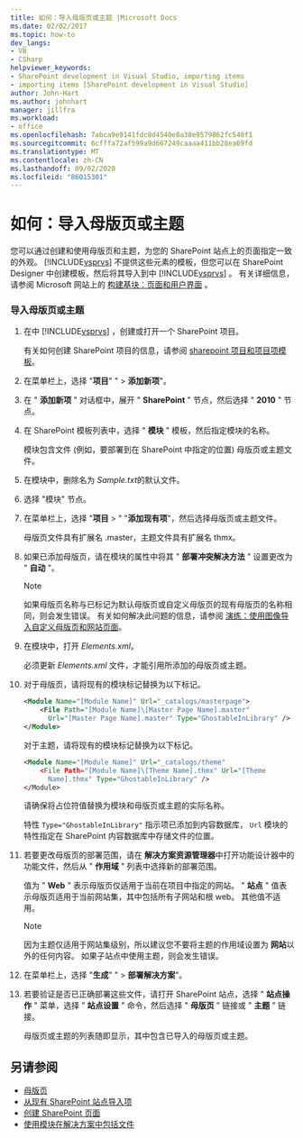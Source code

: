```yaml
---
title: 如何：导入母版页或主题 |Microsoft Docs
ms.date: 02/02/2017
ms.topic: how-to
dev_langs:
- VB
- CSharp
helpviewer_keywords:
- SharePoint development in Visual Studio, importing items
- importing items [SharePoint development in Visual Studio]
author: John-Hart
ms.author: johnhart
manager: jillfra
ms.workload:
- office
ms.openlocfilehash: 7abca9e9141fdc8d4540e8a38e9579862fc540f1
ms.sourcegitcommit: 6cfffa72af599a9d667249caaaa411bb28ea69fd
ms.translationtype: MT
ms.contentlocale: zh-CN
ms.lasthandoff: 09/02/2020
ms.locfileid: "86015301"
---
```

# <a name="how-to-import-a-master-page-or-theme"></a>如何：导入母版页或主题
  您可以通过创建和使用母版页和主题，为您的 SharePoint 站点上的页面指定一致的外观。 [!INCLUDE[vsprvs](../sharepoint/includes/vsprvs-md.md)] 不提供这些元素的模板，但您可以在 SharePoint Designer 中创建模板，然后将其导入到中 [!INCLUDE[vsprvs](../sharepoint/includes/vsprvs-md.md)] 。 有关详细信息，请参阅 Microsoft 网站上的 [构建基块：页面和用户界面](/previous-versions/office/developer/sharepoint-2010/ee539040(v=office.14)) 。

### <a name="to-import-a-master-page-or-theme"></a>导入母版页或主题

1. 在中 [!INCLUDE[vsprvs](../sharepoint/includes/vsprvs-md.md)] ，创建或打开一个 SharePoint 项目。

     有关如何创建 SharePoint 项目的信息，请参阅 [sharepoint 项目和项目项模板](../sharepoint/sharepoint-project-and-project-item-templates.md)。

2. 在菜单栏上，选择 "**项目**" "  >  **添加新项**"。

3. 在 " **添加新项** " 对话框中，展开 " **SharePoint** " 节点，然后选择 " **2010** " 节点。

4. 在 SharePoint 模板列表中，选择 " **模块** " 模板，然后指定模块的名称。

     模块包含文件 (例如，要部署到在 SharePoint 中指定的位置) 母版页或主题文件。

5. 在模块中，删除名为 *Sample.txt*的默认文件。

6. 选择 "模块" 节点。

7. 在菜单栏上，选择 "**项目**  >  " "**添加现有项**"，然后选择母版页或主题文件。

     母版页文件具有扩展名 .master，主题文件具有扩展名 thmx。

8. 如果已添加母版页，请在模块的属性中将其 " **部署冲突解决方法** " 设置更改为 " **自动** "。

    > [!NOTE]
    > 如果母版页名称与已标记为默认母版页或自定义母版页的现有母版页的名称相同，则会发生错误。 有关如何解决此问题的信息，请参阅 [演练：使用图像导入自定义母版页和网站页面](../sharepoint/walkthrough-import-a-custom-master-page-and-site-page-with-an-image.md)。

9. 在模块中，打开 *Elements.xml*。

     必须更新 *Elements.xml* 文件，才能引用所添加的母版页或主题。

10. 对于母版页，请将现有的模块标记替换为以下标记。

    ```xml
    <Module Name="[Module Name]" Url="_catalogs/masterpage">
        <File Path="[Module Name]\[Master Page Name].master"
          Url="[Master Page Name].master" Type="GhostableInLibrary" />
    </Module>
    ```

     对于主题，请将现有的模块标记替换为以下标记。

    ```xml
    <Module Name="[Module Name]" Url="_catalogs/theme"
        <File Path="[Module Name]\[Theme Name].thmx" Url="[Theme
          Name].thmx" Type="GhostableInLibrary" />
    </Module>
    ```

     请确保将占位符值替换为模块和母版页或主题的实际名称。

     特性 `Type="GhostableInLibrary"` 指示项已添加到内容数据库， `Url` 模块的特性指定在 SharePoint 内容数据库中存储文件的位置。

11. 若要更改母版页的部署范围，请在 **解决方案资源管理器**中打开功能设计器中的功能文件，然后从 " **作用域** " 列表中选择新的部署范围。

     值为 " **Web** " 表示母版页仅适用于当前在项目中指定的网站。 " **站点** " 值表示母版页适用于当前网站集，其中包括所有子网站和根 web。 其他值不适用。

    > [!NOTE]
    > 因为主题仅适用于网站集级别，所以建议您不要将主题的作用域设置为 **网站**以外的任何内容。 如果子站点中使用主题，则会发生错误。

12. 在菜单栏上，选择 "**生成**" "  >  **部署解决方案**"。

13. 若要验证是否已正确部署这些文件，请打开 SharePoint 站点，选择 " **站点操作** " 菜单，选择 " **站点设置** " 命令，然后选择 " **母版页** " 链接或 " **主题** " 链接。

     母版页或主题的列表随即显示，其中包含已导入的母版页或主题。

## <a name="see-also"></a>另请参阅
- [母版页](/previous-versions/office/developer/sharepoint-2010/ms443795(v=office.14))
- [从现有 SharePoint 站点导入项](../sharepoint/importing-items-from-an-existing-sharepoint-site.md)
- [创建 SharePoint 页面](../sharepoint/creating-pages-for-sharepoint.md)
- [使用模块在解决方案中包括文件](../sharepoint/using-modules-to-include-files-in-the-solution.md)
